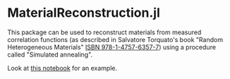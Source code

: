 # MaterialReconstruction.jl

This package can be used to reconstruct materials from measured correlation
functions (as described in Salvatore Torquato's book "Random Heterogeneous
Materials" 
[ISBN 978-1-4757-6357-7](https://www.springer.com/us/book/9780387951676)) using
a procedure called "Simulated annealing".

Look at [this notebook](annealing.ipynb) for an example.
